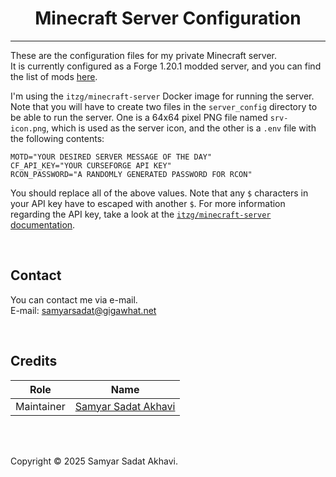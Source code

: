 <h1 align="center">Minecraft Server Configuration</h1>

----
These are the configuration files for my private Minecraft server.\
It is currently configured as a Forge 1.20.1 modded server, and you can find the list of mods [here](server_config/extras).

I'm using the `itzg/minecraft-server` Docker image for running the server. Note that you will have to create two files in the `server_config` directory to be able to run the server. One is a 64x64 pixel PNG file named `srv-icon.png`, which is used as the server icon, and the other is a `.env` file with the following contents:

```
MOTD="YOUR DESIRED SERVER MESSAGE OF THE DAY"
CF_API_KEY="YOUR CURSEFORGE API KEY"
RCON_PASSWORD="A RANDOMLY GENERATED PASSWORD FOR RCON"
```

You should replace all of the above values. Note that any `$` characters in your API key have to escaped with another `$`. For more information regarding the API key, take a look at the [`itzg/minecraft-server` documentation](https://docker-minecraft-server.readthedocs.io/en/latest/types-and-platforms/mod-platforms/auto-curseforge/#api-key).

<br>

## Contact
You can contact me via e-mail.<br>
E-mail: samyarsadat@gigawhat.net<br>

<br>

## Credits
| Role       | Name                                                             |
|------------| ---------------------------------------------------------------- |
| Maintainer | <a href="https://github.com/samyarsadat">Samyar Sadat Akhavi</a> |

<br>
<br>

Copyright © 2025 Samyar Sadat Akhavi.